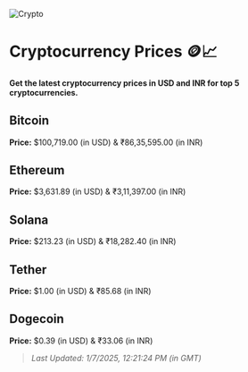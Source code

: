 
![Crypto](https://www.techguide.com.au/wp-content/uploads/2020/11/crypto3.jpeg)

# Cryptocurrency Prices 🪙📈

#### Get the latest cryptocurrency prices in USD and INR for top 5 cryptocurrencies.

## Bitcoin

**Price:** $100,719.00 (in USD) & ₹86,35,595.00 (in INR)

## Ethereum

**Price:** $3,631.89 (in USD) & ₹3,11,397.00 (in INR)

## Solana

**Price:** $213.23 (in USD) & ₹18,282.40 (in INR)

## Tether

**Price:** $1.00 (in USD) & ₹85.68 (in INR)

## Dogecoin

**Price:** $0.39 (in USD) & ₹33.06 (in INR)

> _Last Updated: 1/7/2025, 12:21:24 PM (in GMT)_

